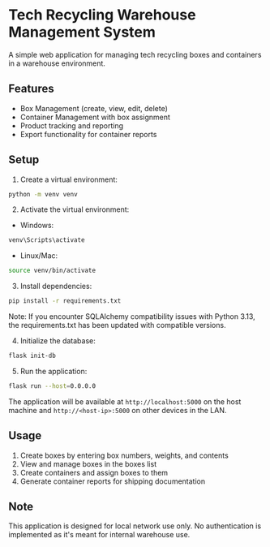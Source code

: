 # Tech Recycling Warehouse Management System

A simple web application for managing tech recycling boxes and containers in a warehouse environment.

## Features

- Box Management (create, view, edit, delete)
- Container Management with box assignment
- Product tracking and reporting
- Export functionality for container reports

## Setup

1. Create a virtual environment:
```bash
python -m venv venv
```

2. Activate the virtual environment:
- Windows:
```bash
venv\Scripts\activate
```
- Linux/Mac:
```bash
source venv/bin/activate
```

3. Install dependencies:
```bash
pip install -r requirements.txt
```

Note: If you encounter SQLAlchemy compatibility issues with Python 3.13, the requirements.txt has been updated with compatible versions.

4. Initialize the database:
```bash
flask init-db
```

5. Run the application:
```bash
flask run --host=0.0.0.0
```

The application will be available at `http://localhost:5000` on the host machine and `http://<host-ip>:5000` on other devices in the LAN.

## Usage

1. Create boxes by entering box numbers, weights, and contents
2. View and manage boxes in the boxes list
3. Create containers and assign boxes to them
4. Generate container reports for shipping documentation

## Note

This application is designed for local network use only. No authentication is implemented as it's meant for internal warehouse use. 